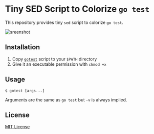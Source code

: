 Tiny SED Script to Colorize `go test`
=====================================

This repository provides tiny `sed` script to colorize `go test`.

![sreenshot](https://github.com/rhysd/ss/blob/master/gotest/main.png?raw=true)

## Installation

1. Copy [`gotest`](gotest) script to your `$PATH` directory
2. Give it an executable permission with `chmod +x`

## Usage

```
$ gotest [args...]
```

Arguments are the same as `go test` but `-v` is always implied.

## License

[MIT License](LICENSE.txt)

